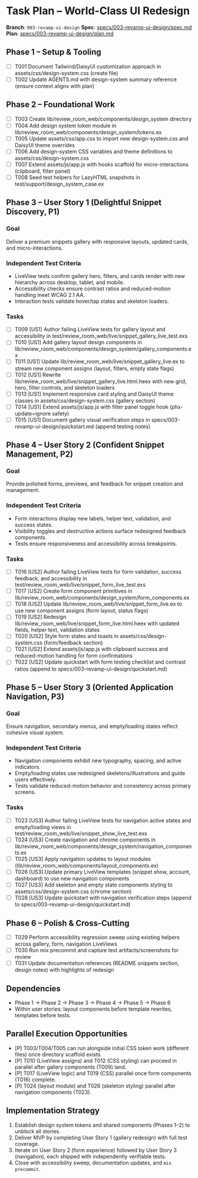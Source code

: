 # Task Plan – World-Class UI Redesign

**Branch**: `003-revamp-ui-design`
**Spec**: [specs/003-revamp-ui-design/spec.md](./spec.md)
**Plan**: [specs/003-revamp-ui-design/plan.md](./plan.md)

## Phase 1 – Setup & Tooling

- [ ] T001 Document Tailwind/DaisyUI customization approach in assets/css/design-system.css (create file)
- [ ] T002 Update AGENTS.md with design-system summary reference (ensure context aligns with plan)

## Phase 2 – Foundational Work

- [ ] T003 Create lib/review_room_web/components/design_system directory
- [ ] T004 Add design system token module in lib/review_room_web/components/design_system/tokens.ex
- [ ] T005 Update assets/css/app.css to import new design-system.css and DaisyUI theme overrides
- [ ] T006 Add design-system CSS variables and theme definitions to assets/css/design-system.css
- [ ] T007 Extend assets/js/app.js with hooks scaffold for micro-interactions (clipboard, filter panel)
- [ ] T008 Seed test helpers for LazyHTML snapshots in test/support/design_system_case.ex

## Phase 3 – User Story 1 (Delightful Snippet Discovery, P1)

### Goal

Deliver a premium snippets gallery with responsive layouts, updated cards, and micro-interactions.

### Independent Test Criteria

- LiveView tests confirm gallery hero, filters, and cards render with new hierarchy across desktop, tablet, and mobile.
- Accessibility checks ensure contrast ratios and reduced-motion handling meet WCAG 2.1 AA.
- Interaction tests validate hover/tap states and skeleton loaders.

### Tasks

- [ ] T009 [US1] Author failing LiveView tests for gallery layout and accessibility in test/review_room_web/live/snippet_gallery_live_test.exs
- [ ] T010 [US1] Add gallery layout design components in lib/review_room_web/components/design_system/gallery_components.ex
- [ ] T011 [US1] Update lib/review_room_web/live/snippet_gallery_live.ex to stream new component assigns (layout, filters, empty state flags)
- [ ] T012 [US1] Rewrite lib/review_room_web/live/snippet_gallery_live.html.heex with new grid, hero, filter controls, and skeleton loaders
- [ ] T013 [US1] Implement responsive card styling and DaisyUI theme classes in assets/css/design-system.css (gallery section)
- [ ] T014 [US1] Extend assets/js/app.js with filter panel toggle hook (phx-update=ignore safety)
- [ ] T015 [US1] Document gallery visual verification steps in specs/003-revamp-ui-design/quickstart.md (append testing notes)

## Phase 4 – User Story 2 (Confident Snippet Management, P2)

### Goal

Provide polished forms, previews, and feedback for snippet creation and management.

### Independent Test Criteria

- Form interactions display new labels, helper text, validation, and success states.
- Visibility toggles and destructive actions surface redesigned feedback components.
- Tests ensure responsiveness and accessibility across breakpoints.

### Tasks

- [ ] T016 [US2] Author failing LiveView tests for form validation, success feedback, and accessibility in test/review_room_web/live/snippet_form_live_test.exs
- [ ] T017 [US2] Create form component primitives in lib/review_room_web/components/design_system/form_components.ex
- [ ] T018 [US2] Update lib/review_room_web/live/snippet_form_live.ex to use new component assigns (form layout, status flags)
- [ ] T019 [US2] Redesign lib/review_room_web/live/snippet_form_live.html.heex with updated fields, helper text, validation states
- [ ] T020 [US2] Style form states and toasts in assets/css/design-system.css (form/feedback section)
- [ ] T021 [US2] Extend assets/js/app.js with clipboard success and reduced-motion handling for form confirmations
- [ ] T022 [US2] Update quickstart with form testing checklist and contrast ratios (append to specs/003-revamp-ui-design/quickstart.md)

## Phase 5 – User Story 3 (Oriented Application Navigation, P3)

### Goal

Ensure navigation, secondary menus, and empty/loading states reflect cohesive visual system.

### Independent Test Criteria

- Navigation components exhibit new typography, spacing, and active indicators.
- Empty/loading states use redesigned skeletons/illustrations and guide users effectively.
- Tests validate reduced-motion behavior and consistency across primary screens.

### Tasks

- [ ] T023 [US3] Author failing LiveView tests for navigation active states and empty/loading views in test/review_room_web/live/snippet_show_live_test.exs
- [ ] T024 [US3] Create navigation and chrome components in lib/review_room_web/components/design_system/navigation_components.ex
- [ ] T025 [US3] Apply navigation updates to layout modules (lib/review_room_web/components/layout_components.ex)
- [ ] T026 [US3] Update primary LiveView templates (snippet show, account, dashboard) to use new navigation components
- [ ] T027 [US3] Add skeleton and empty state components styling to assets/css/design-system.css (chrome section)
- [ ] T028 [US3] Update quickstart with navigation verification steps (append to specs/003-revamp-ui-design/quickstart.md)

## Phase 6 – Polish & Cross-Cutting

- [ ] T029 Perform accessibility regression sweep using existing helpers across gallery, form, navigation LiveViews
- [ ] T030 Run mix precommit and capture test artifacts/screenshots for review
- [ ] T031 Update documentation references (README snippets section, design notes) with highlights of redesign

## Dependencies

- Phase 1 → Phase 2 → Phase 3 → Phase 4 → Phase 5 → Phase 6
- Within user stories: layout components before template rewrites, templates before tests.

## Parallel Execution Opportunities

- [P] T003/T004/T005 can run alongside initial CSS token work (different files) once directory scaffold exists.
- [P] T010 (LiveView assigns) and T012 (CSS styling) can proceed in parallel after gallery components (T009) land.
- [P] T017 (LiveView logic) and T019 (CSS) parallel once form components (T016) complete.
- [P] T024 (layout module) and T026 (skeleton styling) parallel after navigation components (T023).

## Implementation Strategy

1. Establish design system tokens and shared components (Phases 1–2) to unblock all stories.
2. Deliver MVP by completing User Story 1 (gallery redesign) with full test coverage.
3. Iterate on User Story 2 (form experience) followed by User Story 3 (navigation), each shipped with independently verifiable tests.
4. Close with accessibility sweep, documentation updates, and `mix precommit`.
